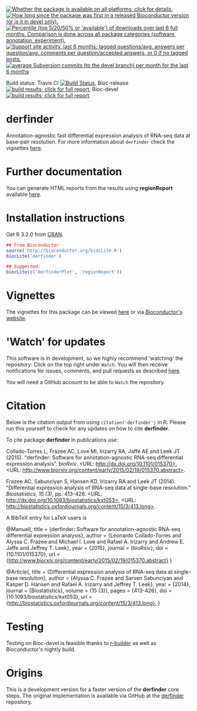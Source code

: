 <a href="http://www.bioconductor.org/packages/release/bioc/html/derfinder.html#archives"><img border="0" src="http://www.bioconductor.org/shields/availability/release/derfinder.svg" title="Whether the package is available on all platforms; click for details."></a> <a href="http://www.bioconductor.org/packages/release/bioc/html/derfinder.html#since"><img border="0" src="http://www.bioconductor.org/shields/years-in-bioc/derfinder.svg" title="How long since the package was first in a released Bioconductor version (or is it in devel only)."></a> <a href="http://bioconductor.org/packages/stats/bioc/derfinder.html"><img border="0" src="http://www.bioconductor.org/shields/downloads/derfinder.svg" title="Percentile (top 5/20/50% or 'available') of downloads over last 6 full months. Comparison is done across all package categories (software, annotation, experiment)."></a> <a href="https://support.bioconductor.org/t/derfinder/"><img border="0" src="http://www.bioconductor.org/shields/posts/derfinder.svg" title="Support site activity, last 6 months: tagged questions/avg. answers per question/avg. comments per question/accepted answers, or 0 if no tagged posts."></a> <a href="http://www.bioconductor.org/packages/release/bioc/html/derfinder.html#svn_source"><img border="0" src="http://www.bioconductor.org/shields/commits/bioc/derfinder.svg" title="average Subversion commits (to the devel branch) per month for the last 6 months"></a>

Build status: Travis CI [![Build Status](https://travis-ci.org/lcolladotor/derfinder.svg?branch=master)](https://travis-ci.org/lcolladotor/derfinder),
Bioc-release <a href="http://bioconductor.org/checkResults/release/bioc-LATEST/derfinder/"><img border="0" src="http://www.bioconductor.org/shields/build/release/bioc/derfinder.svg" title="build results; click for full report"></a>,
Bioc-devel <a href="http://bioconductor.org/checkResults/devel/bioc-LATEST/derfinder/"><img border="0" src="http://www.bioconductor.org/shields/build/devel/bioc/derfinder.svg" title="build results; click for full report"></a>.

derfinder
=========

Annotation-agnostic fast differential expression analysis of RNA-seq data at base-pair resolution. For more information about `derfinder` check the vignettes [here](http://www.bioconductor.org/packages/derfinder).


# Further documentation

You can generate HTML reports from the results using __regionReport__ 
available [here](https://github.com/lcolladotor/regionReport).

# Installation instructions

Get R 3.2.0 from [CRAN](http://cran.r-project.org/).

```R
## From Bioconductor
source('http://bioconductor.org/biocLite.R')
biocLite('derfinder')

## Suggested:
biocLite(c('derfinderPlot', 'regionReport'))
```

# Vignettes

The vignettes for this package can be viewed [here](http://lcolladotor.github.io/derfinder/) or via [Bioconductor's website](http://www.bioconductor.org/packages/derfinder).

# 'Watch' for updates

This software is in development, so we highly recommend 'watching' the 
repository: Click on the top right under `Watch`. You will then receive 
notifications for issues, comments, and pull requests as described 
[here](https://help.github.com/articles/notifications).

You will need a GitHub account to be able to `Watch` the repository.

# Citation

Below is the citation output from using `citation('derfinder')` in R. Please 
run this yourself to check for any updates on how to cite __derfinder__.

To cite package __derfinder__ in publications use:

Collado-Torres L, Frazee AC, Love MI, Irizarry RA, Jaffe AE and Leek JT (2015). "derfinder: Software for annotation-agnostic RNA-seq differential expression analysis". _bioRxiv_. <URL: http://dx.doi.org/10.1101/015370>, <URL:
http://www.biorxiv.org/content/early/2015/02/19/015370.abstract>.

Frazee AC, Sabunciyan S, Hansen KD, Irizarry RA and Leek JT (2014). “Differential expression analysis of RNA-seq data at
single-base resolution.” _Biostatistics_, *15 (3)*, pp. 413-426. <URL: http://dx.doi.org/10.1093/biostatistics/kxt053>, <URL:
http://biostatistics.oxfordjournals.org/content/15/3/413.long>.

A BibTeX entry for LaTeX users is

@Manual{,
    title = {derfinder: Software for annotation-agnostic RNA-seq differential expression analysis},
    author = {Leonardo Collado-Torres and Alyssa C. Frazee and Michael I. Love and Rafael A. Irizarry and Andrew E. Jaffe and Jeffrey T. Leek},
    year = {2015},
    journal = {bioRxiv},
    doi = {10.1101/015370},
    url = {http://www.biorxiv.org/content/early/2015/02/19/015370.abstract}
}

@Article{,
    title = {Differential expression analysis of RNA-seq data at single-base resolution},
    author = {Alyssa C. Frazee and Sarven Sabunciyan and Kasper D. Hansen and Rafael A. Irizarry and Jeffrey T. Leek},
    year = {2014},
    journal = {Biostatistics},
    volume = {15 (3)},
    pages = {413-426},
    doi = {10.1093/biostatistics/kxt053},
    url = {http://biostatistics.oxfordjournals.org/content/15/3/413.long},
}


# Testing

Testing on Bioc-devel is feasible thanks to [r-builder](https://github.com/metacran/r-builder) as well as Bioconductor's nightly build.

# Origins

This is a development version for a faster version of the __derfinder__ core 
steps. The original implementation is available via GitHub at the 
[derfinder](https://github.com/alyssafrazee/derfinder) repository.
